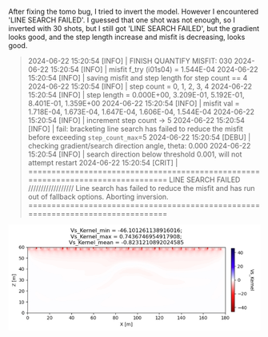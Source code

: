 After fixing the tomo bug, I tried to invert the model. However I encountered 'LINE SEARCH FAILED'. I guessed that one shot was not enough, so I inverted with 30 shots, but I still got 'LINE SEARCH FAILED', but the gradient looks good, and the step length increase and misfit is decreasing, looks good.


>2024-06-22 15:20:54 [INFO] | FINISH QUANTIFY MISFIT: 030
2024-06-22 15:20:54 [INFO] | misfit f_try (i01s04) = 1.544E-04
2024-06-22 15:20:54 [INFO] | saving misfit and step length for step count == 4
2024-06-22 15:20:54 [INFO] | step count  =         0,         1,         2,         3,         4
2024-06-22 15:20:54 [INFO] | step length = 0.000E+00, 3.209E-01, 5.192E-01, 8.401E-01, 1.359E+00
2024-06-22 15:20:54 [INFO] | misfit val  = 1.718E-04, 1.673E-04, 1.647E-04, 1.606E-04, 1.544E-04
2024-06-22 15:20:54 [INFO] | increment step count -> 5
2024-06-22 15:20:54 [INFO] | fail: bracketing line search has failed to reduce the misfit before exceeding `step_count_max`=5
2024-06-22 15:20:54 [DEBU] | checking gradient/search direction angle, theta:  0.000
2024-06-22 15:20:54 [INFO] | search direction below threshold 0.001, will not attempt restart
2024-06-22 15:20:54 [CRIT] |
================================================================================
                               LINE SEARCH FAILED
                               //////////////////
Line search has failed to reduce the misfit and has run out of fallback options.
Aborting inversion.
================================================================================

![fig1.png](fig1.png)
